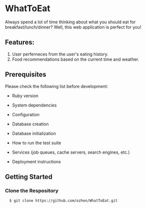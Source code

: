 # WhatToEat

Always spend a lot of time thinking about what you should eat for breakfast/lunch/dinner? Well, this web application is perfect for you!

## Features:
1. User perferneces from the user's eating history.
2. Food recommendations based on the current time and weather.

## Prerequisites
Please check the following list before development:

* Ruby version

* System dependencies

* Configuration

* Database creation

* Database initialization

* How to run the test suite

* Services (job queues, cache servers, search engines, etc.)

* Deployment instructions

## Getting Started
### Clone the Respository
```
  $ git clone https://github.com/ozhen/WhatToEat.git
```



